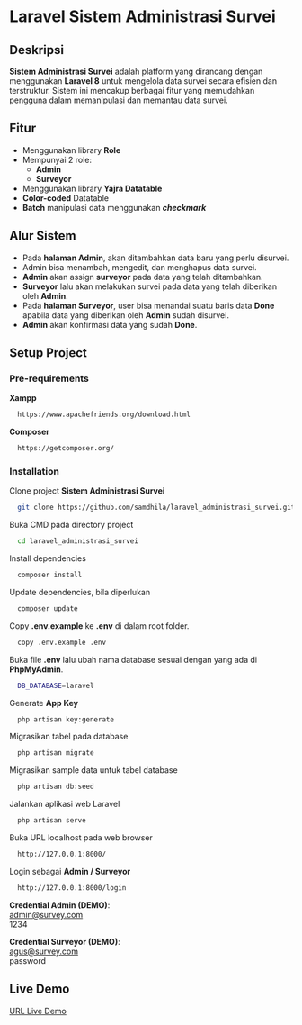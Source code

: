 # Laravel Sistem Administrasi Survei

## Deskripsi
**Sistem Administrasi Survei** adalah platform yang dirancang dengan menggunakan **Laravel 8** untuk mengelola data survei secara efisien dan terstruktur. Sistem ini mencakup berbagai fitur yang memudahkan pengguna dalam memanipulasi dan memantau data survei.

## Fitur
- Menggunakan library **Role**
- Mempunyai 2 role:
  - **Admin**
  - **Surveyor**
- Menggunakan library **Yajra Datatable**
- **Color-coded** Datatable
- **Batch** manipulasi data menggunakan ***checkmark***

## Alur Sistem

- Pada **halaman Admin**, akan ditambahkan data baru yang perlu disurvei.
- Admin bisa menambah, mengedit, dan menghapus data survei.
- **Admin** akan assign **surveyor** pada data yang telah ditambahkan.
- **Surveyor** lalu akan melakukan survei pada data yang telah diberikan oleh **Admin**.
- Pada **halaman Surveyor**, user bisa menandai suatu baris data **Done** apabila data yang diberikan oleh **Admin** sudah disurvei.
- **Admin** akan konfirmasi data yang sudah **Done**.
## Setup Project

### Pre-requirements

**Xampp**
```bash
  https://www.apachefriends.org/download.html
```

**Composer**
```bash
  https://getcomposer.org/
```

### Installation

Clone project **Sistem Administrasi Survei**
```bash
  git clone https://github.com/samdhila/laravel_administrasi_survei.git
```

Buka CMD pada directory project
```bash
  cd laravel_administrasi_survei
```

Install dependencies
```bash
  composer install
```

Update dependencies, bila diperlukan
```bash
  composer update
```

Copy **.env.example** ke **.env** di dalam root folder.
```bash
  copy .env.example .env
```

Buka file **.env** lalu ubah nama database sesuai dengan yang ada di **PhpMyAdmin**.
```bash
  DB_DATABASE=laravel
```

Generate **App Key**
```bash
  php artisan key:generate
```

Migrasikan tabel pada database
```bash
  php artisan migrate
```

Migrasikan sample data untuk tabel database
```bash
  php artisan db:seed
```

Jalankan aplikasi web Laravel
```bash
  php artisan serve
```

Buka URL localhost pada web browser
```bash
  http://127.0.0.1:8000/
```

Login sebagai **Admin / Surveyor**
```bash
  http://127.0.0.1:8000/login
```

**Credential Admin (DEMO)**:\
admin@survey.com\
1234

**Credential Surveyor (DEMO)**:\
agus@survey.com\
password

## Live Demo

<a href="https://survey.samreact.my.id/" target="_blank">URL Live Demo</a>
